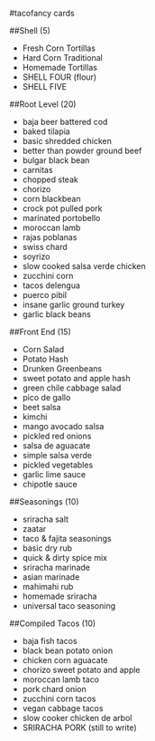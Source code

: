 #tacofancy cards

##Shell (5)
* Fresh Corn Tortillas
* Hard Corn Traditional
* Homemade Tortillas
* SHELL FOUR (flour)
* SHELL FIVE

##Root Level (20)
* baja beer battered cod
* baked tilapia
* basic shredded chicken
* better than powder ground beef
* bulgar black bean
* carnitas
* chopped steak
* chorizo
* corn blackbean
* crock pot pulled pork
* marinated portobello
* moroccan lamb
* rajas poblanas
* swiss chard
* soyrizo
* slow cooked salsa verde chicken
* zucchini corn
* tacos delengua
* puerco pibil
* insane garlic ground turkey
* garlic black beans

##Front End (15)
* Corn Salad
* Potato Hash
* Drunken Greenbeans
* sweet potato and apple hash
* green chile cabbage salad
* pico de gallo
* beet salsa
* kimchi
* mango avocado salsa
* pickled red onions
* salsa de aguacate
* simple salsa verde
* pickled vegetables
* garlic lime sauce
* chipotle sauce

##Seasonings (10)
* sriracha salt
* zaatar
* taco & fajita seasonings
* basic dry rub
* quick & dirty spice mix
* sriracha marinade
* asian marinade
* mahimahi rub
* homemade sriracha
* universal taco seasoning

##Compiled Tacos (10)
* baja fish tacos
* black bean potato onion
* chicken corn aguacate
* chorizo sweet potato and apple
* moroccan lamb taco
* pork chard onion
* zucchini corn tacos
* vegan cabbage tacos
* slow cooker chicken de arbol
* SRIRACHA PORK (still to write)
